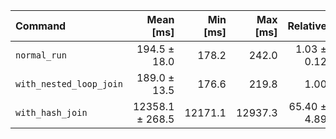 | Command | Mean [ms] | Min [ms] | Max [ms] | Relative |
|:---|---:|---:|---:|---:|
| `normal_run` | 194.5 ± 18.0 | 178.2 | 242.0 | 1.03 ± 0.12 |
| `with_nested_loop_join` | 189.0 ± 13.5 | 176.6 | 219.8 | 1.00 |
| `with_hash_join` | 12358.1 ± 268.5 | 12171.1 | 12937.3 | 65.40 ± 4.89 |

